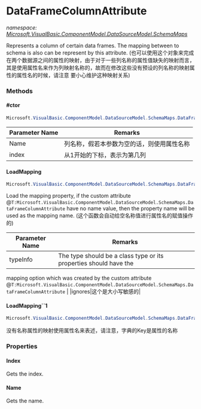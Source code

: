 ﻿# DataFrameColumnAttribute
_namespace: [Microsoft.VisualBasic.ComponentModel.DataSourceModel.SchemaMaps](./index.md)_

Represents a column of certain data frames. The mapping between to schema is also can be represent by this attribute. 
 (也可以使用这个对象来完成在两个数据源之间的属性的映射，由于对于一些列名称的属性值缺失的映射而言，
 其是使用属性名来作为列映射名称的，故而在修改这些没有预设的列名称的映射属性的属性名的时候，请注意
 要小心维护这种映射关系)



### Methods

#### #ctor
```csharp
Microsoft.VisualBasic.ComponentModel.DataSourceModel.SchemaMaps.DataFrameColumnAttribute.#ctor(System.String,System.Int32)
```


|Parameter Name|Remarks|
|--------------|-------|
|Name|列名称，假若本参数为空的话，则使用属性名称|
|index|从1开始的下标，表示为第几列|


#### LoadMapping
```csharp
Microsoft.VisualBasic.ComponentModel.DataSourceModel.SchemaMaps.DataFrameColumnAttribute.LoadMapping(System.Type,System.String[],System.Boolean)
```
Load the mapping property, if the custom attribute @``T:Microsoft.VisualBasic.ComponentModel.DataSourceModel.SchemaMaps.DataFrameColumnAttribute`` 
 have no name value, then the property name will be used as the mapping name.
 (这个函数会自动给空名称值进行属性名的赋值操作的)

|Parameter Name|Remarks|
|--------------|-------|
|typeInfo|The type should be a class type or its properties should have the 
 mapping option which was created by the custom attribute @``T:Microsoft.VisualBasic.ComponentModel.DataSourceModel.SchemaMaps.DataFrameColumnAttribute``
 |
|ignores|这个是大小写敏感的|


#### LoadMapping``1
```csharp
Microsoft.VisualBasic.ComponentModel.DataSourceModel.SchemaMaps.DataFrameColumnAttribute.LoadMapping``1(System.String[],System.Boolean)
```
没有名称属性的映射使用属性名来表述，请注意，字典的Key是属性的名称


### Properties

#### Index
Gets the index.
#### Name
Gets the name.
